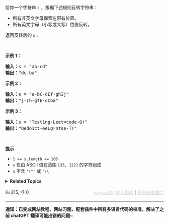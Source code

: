 <p>给你一个字符串 <code>s</code> ，根据下述规则反转字符串：</p>

<ul> 
 <li>所有非英文字母保留在原有位置。</li> 
 <li>所有英文字母（小写或大写）位置反转。</li> 
</ul>

<p>返回反转后的 <code>s</code><em> 。</em></p>

<p>&nbsp;</p>

<ol> 
</ol>

<p><strong>示例 1：</strong></p>

<pre>
<strong>输入：</strong>s = "ab-cd"
<strong>输出：</strong>"dc-ba"
</pre>

<ol> 
</ol>

<p><strong>示例 2：</strong></p>

<pre>
<strong>输入：</strong>s = "a-bC-dEf-ghIj"
<strong>输出：</strong>"j-Ih-gfE-dCba"
</pre>

<ol> 
</ol>

<p><strong>示例 3：</strong></p>

<pre>
<strong>输入：</strong>s = "Test1ng-Leet=code-Q!"
<strong>输出：</strong>"Qedo1ct-eeLg=ntse-T!"
</pre>

<p>&nbsp;</p>

<p><strong>提示</strong></p>

<ul> 
 <li><code>1 &lt;= s.length &lt;= 100</code></li> 
 <li><code>s</code> 仅由 ASCII 值在范围 <code>[33, 122]</code> 的字符组成</li> 
 <li><code>s</code> 不含 <code>'\"'</code> 或 <code>'\\'</code></li> 
</ul>

<details><summary><strong>Related Topics</strong></summary>双指针 | 字符串</details><br>

<div>👍 215, 👎 0<span style='float: right;'><span style='color: gray;'><a href='https://github.com/labuladong/fucking-algorithm/issues' target='_blank' style='color: lightgray;text-decoration: underline;'>bug 反馈</a> | <a href='https://labuladong.online/algo/fname.html?fname=jb插件简介' target='_blank' style='color: lightgray;text-decoration: underline;'>使用指南</a> | <a href='https://labuladong.online/algo/' target='_blank' style='color: lightgray;text-decoration: underline;'>更多配套插件</a></span></span></div>

<div id="labuladong"><hr>

**通知：已完成网站教程、网站习题、配套插件中所有多语言代码的校准，解决了之前 chatGPT 翻译可能出错的问题~**

</div>

